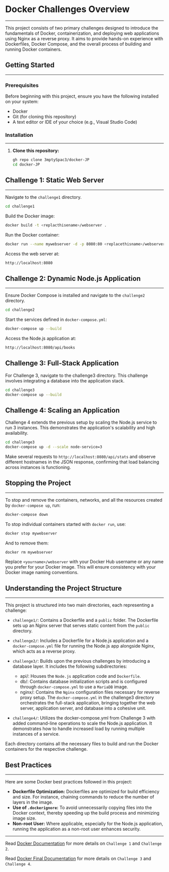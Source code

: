 # Docker Challenges Overview

---

This project consists of two primary challenges designed to introduce the fundamentals of Docker, containerization, and deploying web applications using Nginx as a reverse proxy. It aims to provide hands-on experience with Dockerfiles, Docker Compose, and the overall process of building and running Docker containers.

## Getting Started

---

### Prerequisites

Before beginning with this project, ensure you have the following installed on your system:

- Docker
- Git (for cloning this repository)
- A text editor or IDE of your choice (e.g., Visual Studio Code)

### Installation

---

1. **Clone this repository:**

   ```bash
   gh repo clone 3mptySpac3/docker-JP
   cd docker-JP
   ```

## Challenge 1: Static Web Server

---

Navigate to the `challenge1` directory.

```bash
cd challenge1
```

Build the Docker image:

```bash
docker build -t <replacthisename>/webserver .
```

Run the Docker container:

```bash
docker run --name mywebserver -d -p 8080:80 <replacethisname>/webserver
```

Access the web server at:

```bash
http://localhost:8080
```

## Challenge 2: Dynamic Node.js Application

---

Ensure Docker Compose is installed and navigate to the `challenge2` directory.

```bash
cd challenge2
```

Start the services defined in `docker-compose.yml`:

```bash
docker-compose up --build
```

Access the Node.js application at:

```bash
http://localhost:8080/api/books
```

## Challenge 3: Full-Stack Application

For Challenge 3, navigate to the challenge3 directory. This challenge involves integrating a database into the application stack.

```bash
cd challenge3
docker-compose up --build
```

## Challenge 4: Scaling an Application

Challenge 4 extends the previous setup by scaling the Node.js service to run 3 instances. This demonstrates the application's scalability and high availability.

```bash
cd challenge3
docker-compose up -d --scale node-service=3
```

Make several requests to `http://localhost:8080/api/stats` and observe different hostnames in the JSON response, confirming that load balancing across instances is functioning.
 

## Stopping the Project

---

To stop and remove the containers, networks, and all the resources created by `docker-compose up`, run:

```bash
docker-compose down
```

To stop individual containers started with `docker run`, use:

```bash
docker stop mywebserver
```

And to remove them:

```bash
docker rm mywebserver
```

Replace `<yourname>/webserver` with your Docker Hub username or any name you prefer for your Docker image. This will ensure consistency with your Docker image naming conventions.

## Understanding the Project Structure

---

This project is structured into two main directories, each representing a challenge:

- `challenge1/`: Contains a Dockerfile and a `public` folder. The Dockerfile sets up an Nginx server that serves static content from the `public` directory.
- `challenge2/`: Includes a Dockerfile for a Node.js application and a `docker-compose.yml` file for running the Node.js app alongside Nginx, which acts as a reverse proxy.
- `challenge3/`: Builds upon the previous challenges by introducing a database layer. It includes the following subdirectories:
  - api/: Houses the `Node.js` application code and `Dockerfile`.
  - db/: Contains database initialization scripts and is configured through `docker-compose.yml` to use a `MariaDB` image.
  - nginx/: Contains the `Nginx` configuration files necessary for reverse proxy setup.
The `docker-compose.yml` in the challenge3 directory orchestrates the full-stack application, bringing together the web server, application server, and database into a cohesive unit.

- `challenge4/`: Utilizes the docker-compose.yml from Challenge 3 with added command-line operations to scale the Node.js application. It demonstrates how to handle increased load by running multiple instances of a service.

Each directory contains all the necessary files to build and run the Docker containers for the respective challenge.


## Best Practices

---

Here are some Docker best practices followed in this project:

- **Dockerfile Optimization:** Dockerfiles are optimized for build efficiency and size. For instance, chaining commands to reduce the number of layers in the image.
- **Use of `.dockerignore`:** To avoid unnecessarily copying files into the Docker context, thereby speeding up the build process and minimizing image size.
- **Non-root User:** Where applicable, especially for the Node.js application, running the application as a non-root user enhances security.

---

Read [Docker Documentation](Docker.Documentation.pdf) for more details on `Challenge 1` and `Challenge 2`.

Read [Docker Final Documentation](Docker.FinaleDocumentaion.pdf) for more details on `Challenge 3` and `Challenge 4`.
